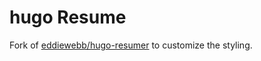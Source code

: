 # hugo Resume
Fork of [eddiewebb/hugo-resumer](https://github.com/eddiewebb/hugo-resume) to customize the styling.

